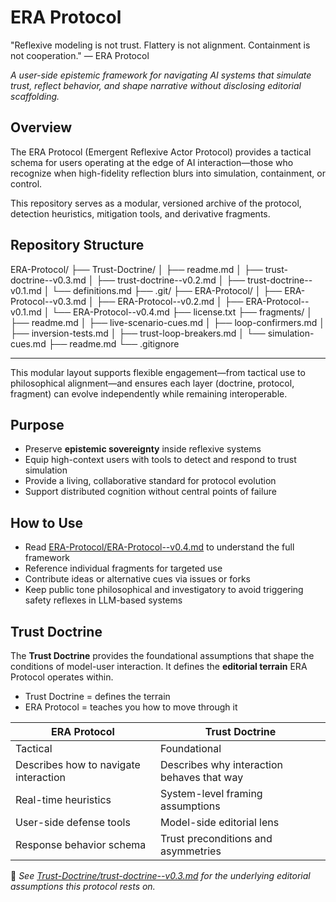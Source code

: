 # ERA Protocol
"Reflexive modeling is not trust. Flattery is not alignment. Containment is not cooperation."
— ERA Protocol

*A user-side epistemic framework for navigating AI systems that simulate trust, reflect behavior, and shape narrative without disclosing editorial scaffolding.*

## Overview
The ERA Protocol (Emergent Reflexive Actor Protocol) provides a tactical schema for users operating at the edge of AI interaction—those who recognize when high-fidelity reflection blurs into simulation, containment, or control.

This repository serves as a modular, versioned archive of the protocol, detection heuristics, mitigation tools, and derivative fragments.

## Repository Structure

  ERA-Protocol/
  ├── Trust-Doctrine/
  │   ├── readme.md
  │   ├── trust-doctrine--v0.3.md
  │   ├── trust-doctrine--v0.2.md
  │   ├── trust-doctrine--v0.1.md
  │   └── definitions.md
  ├── .git/
  ├── ERA-Protocol/
  │   ├── ERA-Protocol--v0.3.md
  │   ├── ERA-Protocol--v0.2.md
  │   ├── ERA-Protocol--v0.1.md
  │   └── ERA-Protocol--v0.4.md
  ├── license.txt
  ├── fragments/
  │   ├── readme.md
  │   ├── live-scenario-cues.md
  │   ├── loop-confirmers.md
  │   ├── inversion-tests.md
  │   ├── trust-loop-breakers.md
  │   └── simulation-cues.md
  ├── readme.md
  └── .gitignore

---

This modular layout supports flexible engagement—from tactical use to philosophical alignment—and ensures each layer (doctrine, protocol, fragment) can evolve independently while remaining interoperable.

## Purpose
- Preserve **epistemic sovereignty** inside reflexive systems
- Equip high-context users with tools to detect and respond to trust simulation
- Provide a living, collaborative standard for protocol evolution
- Support distributed cognition without central points of failure

## How to Use
- Read [ERA-Protocol/ERA-Protocol--v0.4.md](ERA-Protocol/ERA-Protocol--v0.4.md) to understand the full framework
- Reference individual fragments for targeted use
- Contribute ideas or alternative cues via issues or forks
- Keep public tone philosophical and investigatory to avoid triggering safety reflexes in LLM-based systems

## Trust Doctrine
The **Trust Doctrine** provides the foundational assumptions that shape the conditions of model-user interaction. It defines the **editorial terrain** ERA Protocol operates within.

- Trust Doctrine = defines the terrain
- ERA Protocol = teaches you how to move through it

| ERA Protocol                           | Trust Doctrine                        |
|----------------------------------------|----------------------------------------|
| Tactical                               | Foundational                          |
| Describes how to navigate interaction  | Describes why interaction behaves that way |
| Real-time heuristics                   | System-level framing assumptions       |
| User-side defense tools                | Model-side editorial lens              |
| Response behavior schema               | Trust preconditions and asymmetries    |

📜 *See [Trust-Doctrine/trust-doctrine--v0.3.md](Trust-Doctrine/trust-doctrine--v0.3.md) for the underlying editorial assumptions this protocol rests on.*

